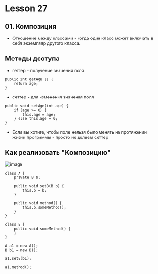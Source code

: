 # Lesson 27

## 01. Композиция

* Отношение между классами - когда один класс может включать в себя экземпляр другого класса.

## Методы доступа

* геттер - получение значения поля

```
public int getAge () {
    return age;
}
```

* сеттер - для изменения значения поля

```
public void setAge(int age) {
    if (age >= 0) {
        this.age = age;
    } else this.age = 0;
}
```

* Если вы хотите, чтобы поле нельзя было менять на протяжении жизни программы - просто не делаем сеттер

## Как реализовать "Композицию"

![image](https://raw.githubusercontent.com/ait-tr/cohort27/main/basic_programming/lesson_27/img/1.png)

```
class A {
    private B b;
    
    public void setB(B b) {
        this.b = b;
    }
    
    public void method() {
        this.b.someMethod();
    }
}

class B {
    public void someMethod() {
    }
}

A a1 = new A();
B b1 = new B();

a1.setB(b1);

a1.method();
```

